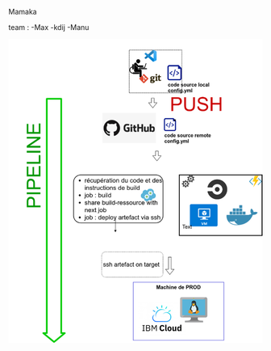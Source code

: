Mamaka

team :
-Max
-kdij
-Manu

<img src="./mamakaWork.png"
     alt="work flow"
     style="float: left; margin-right: 10px;" />
